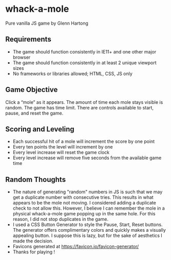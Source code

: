 # whack-a-mole
Pure vanilla JS game by Glenn Hartong

## Requirements
- The game should function consistently in IE11+ and one other major browser
- The game should function consistently in at least 2 unique viewport sizes
- No frameworks or libraries allowed; HTML, CSS, JS only

## Game Objective
Click a “mole” as it appears. The amount of time each mole stays visible is random. The game has time limit. There are controls available to start, pause, and reset the game.

## Scoring and Leveling
- Each successful hit of a mole will increment the score by one point
- Every ten points the level will increment by one
- Every level increase will reset the game clock
- Every level increase will remove five seconds from the available game time

## Random Thoughts
- The nature of generating "random" numbers in JS is such that we may get a duplicate number with consecutive tries. This results in what appears to be the mole not moving. I considered adding a duplicate check to not allow this. However, I believe I can remember the mole in a physical whack-a-mole game popping up in the same hole. For this reason, I did not stop duplicates in the game.
- I used a CSS Button Generator to style the Pause, Start, Reset buttons. The generator offers complimentary colors and quickly makes a visually appealing button. I suppose this is lazy, but for the sake of aesthetics I made the decision. 
- Favicons generated at https://favicon.io/favicon-generator/
- Thanks for playing !